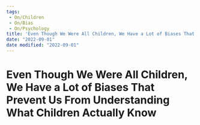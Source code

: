 ```yaml
---
tags:
 - On/Children
 - On/Bias
 - On/Psychology
title: 'Even Though We Were All Children, We Have a Lot of Biases That Prevent Us From Understanding What Children Actually Know'
date: "2022-09-01"
date modified: "2022-09-01"
---
```


# Even Though We Were All Children, We Have a Lot of Biases That Prevent Us From Understanding What Children Actually Know
